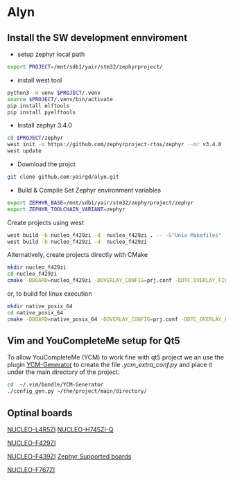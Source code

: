 # Alyn


## Install the SW development ennviroment
* setup zephyr local path
```bash
export PROJECT=/mnt/sdb1/yair/stm32/zephyrproject/
```

* install west tool
```bash
python3 -m venv $PROJECT/.venv
source $PROJECT/.venv/bin/activate
pip install elftools
pip install pyelftools
```

* Install zephyr 3.4.0
```bash
cd $PROJECT/zephyr
west init -m https://github.com/zephyrproject-rtos/zephyr --mr v3.4.0
west update
```

* Download the projct
```bash
git clone github.com:yairgd/alyn.git
```

* Build & Compile
Set Zephyr environment variables
```bash
export ZEPHYR_BASE=/mnt/sdb1/yair/stm32/zephyrproject/zephyr
export ZEPHYR_TOOLCHAIN_VARIANT=zephyr
```

Create projects using west
```bash
west build -b nucleo_f429zi -d  nucleo_f429zi . -- -G"Unix Makefiles"  # For CMake project
west build -b nucleo_f429zi -d  nucleo_f429zi                          # For Ninja project
```

Alternatively, create projects directly with CMake
```bash
mkdir nucleo_f429zi
cd nucleo_f429zi
cmake -DBOARD=nucleo_f429zi -DOVERLAY_CONFIG=prj.conf -DDTC_OVERLAY_FILE=./boards/nucleo_f429zi.overlay .. # Add '-GNinja' to the CMake command to force Ninja build
```
or, to build for linux execution
```bash
mkdir native_posix_64
cd native_posix_64
cmake -DBOARD=native_posix_64 -DOVERLAY_CONFIG=prj.conf -DDTC_OVERLAY_FILE=./boards/native_posix_64.overlay ..
```
## Vim and YouCompleteMe setup for Qt5 

To allow YouCompleteMe (YCM) to work fine with qt5 project we an use the plugin [YCM-Generator](https://github.com/rdnetto/YCM-Generator) to create the file *.ycm_extra_conf.py* and place it under the main directory of the project. 
```bash
cd  ~/.vim/bundle/YCM-Generator
./config_gen.py ~/the/project/main/directory/
```

## Optinal boards
[NUCLEO-L4R5ZI](https://www.digikey.co.il/he/products/detail/stmicroelectronics/NUCLEO-L4R5ZI/7807685)
[NUCLEO-H745ZI-Q](https://www.digikey.co.il/he/products/detail/stmicroelectronics/NUCLEO-H745ZI-Q/10498890?s=N4IgTCBcDaIHIFUDCAZAogeQLQAkDsALAKwBaAklgIogC6AvkA)

[NUCLEO-F429ZI](https://www.digikey.co.il/he/products/detail/stmicroelectronics/NUCLEO-F429ZI/5806777?s=N4IgTCBcDaIHIFUDCAZAogeQLQDEAsYAnAFoCSIAugL5A)

[NUCLEO-F439ZI](https://www.digikey.co.il/he/products/detail/stmicroelectronics/NUCLEO-F439ZI/9520178?s=N4IgTCBcDaIHIFUDCAZAogeQLQDEAsAzAJwBaAkiALoC%2BQA)
[Zephyr Supported boards](https://docs.zephyrproject.org/latest/boards/arm/nucleo_f429zi/doc/index.html)

[NUCLEO-F767ZI](https://www.digikey.co.il/he/products/detail/stmicroelectronics/NUCLEO-F767ZI/6004740?s=N4IgTCBcDaIHIFUDCAZAogeQLQDEDsAbHgFoCSIAugL5A)
